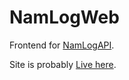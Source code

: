 # NamLogWeb

Frontend for [NamLogAPI](https://github.com/HelarJ/NamLogAPI).

Site is probably [Live here](https://poop.center/logs/).

